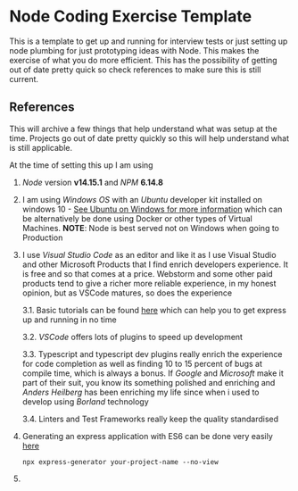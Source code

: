 # Node Coding Exercise Template
This is a template to get up and running for interview tests or just setting up node plumbing for just prototyping ideas with Node. This makes the exercise of what you do more efficient. This has the possibility of getting out of date pretty quick so check references to make sure this is still current.

## References

This will archive a few things that help understand what was setup at the time. Projects go out of date pretty quickly so this will help understand what is still applicable.

At the time of setting this up I am using

1. *Node* version **v14.15.1** and *NPM* **6.14.8**

2. I am using *Windows OS* with an *Ubuntu* developer kit installed on windows 10 - [See Ubuntu on Windows for more information](https://ubuntu.com/tutorials/ubuntu-on-windows#1-overview) which can be alternatively be done using Docker or other types of Virtual Machines. **NOTE**: Node is best served not on Windows when going to Production

3. I use *Visual Studio Code* as an editor and like it as I use Visual Studio and other Microsoft Products that I find enrich developers experience. It is free and so that comes at a price. Webstorm and some other paid products tend to give a richer more reliable experience, in my honest opinion, but as VSCode matures, so does the experience
   
   3.1. Basic tutorials can be found [here](https://code.visualstudio.com/docs/nodejs/nodejs-tutorial) which can help you to get express up and running in no time

   3.2. *VSCode* offers lots of plugins to speed up development
   
   3.3. Typescript and typescript dev plugins really enrich the experience for code completion as well as finding 10 to 15 percent of bugs at compile time, which is always a bonus. If *Google* and *Microsoft* make it part of their suit, you know its something polished and enriching and *Anders Heilberg* has been enriching my life since when i used to develop using *Borland* technology

   3.4. Linters and Test Frameworks really keep the quality standardised
   
4. Generating an express application with ES6 can be done very easily [here](https://www.freecodecamp.org/news/how-to-enable-es6-and-beyond-syntax-with-node-and-express-68d3e11fe1ab/)

   `npx express-generator your-project-name --no-view`

5. 